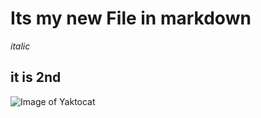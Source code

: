 # Its my new File in markdown 
*italic*
## it is 2nd
![Image of Yaktocat](https://octodex.github.com/images/yaktocat.png)

